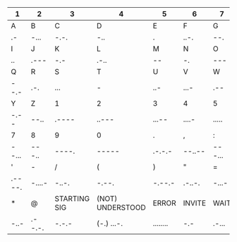 1 | 2 | 3 | 4 | 5 | 6 | 7 | 8
-- | -- | -- | -- | -- | -- | -- | --
A | B | C | D | E | F | G | H
.- | -... | -.-. | -.. | . | ..-. | --. | ....
I | J | K | L | M | N | O | P
.. | .--- | -.- | .-.. | -- | -. | --- | .--.
Q | R | S | T | U | V | W | X
--.- | .-. | ... | -  | ..- | ...- | .-- | -..-
Y | Z | 1 | 2 | 3 | 4 | 5 | 6 
-.-- | --.. | .---- | ..--- | ...-- | ....- | ..... | -....
7 | 8 | 9 | 0 | . | , | : | ?
--... | ---.. | ----. | ----- | .-.-.- | --..-- | ---... | ..--..
' | - | / | ( | ) | " | = | +
.----. | -....- | -..-. | -.--. | -.--.- | .-..-. | -...- | .-.-.
\* | @ | STARTING SIG | (NOT) UNDERSTOOD | ERROR | INVITE | WAIT | EOWORK
-..- | .--.-. | -.-.- | (-.) ...-. | ........ | -.- | .-... | ...-.-
